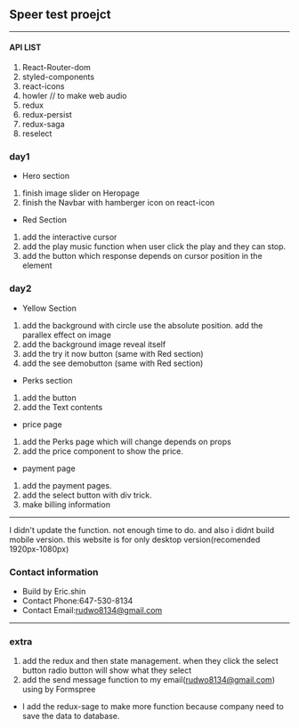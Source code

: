 ## Speer test proejct
------------------------

#### API LIST
  1. React-Router-dom
  2. styled-components
  3. react-icons
  4. howler // to make web audio 
  5. redux
  6. redux-persist
  7. redux-saga
  8. reselect


### day1
  - Hero section
  1. finish image slider on Heropage
  2. finish the Navbar with hamberger icon on react-icon
   
  - Red Section
  1. add the interactive cursor
  2. add the play music function when user click the play and they can stop.
  3. add the button which response depends on cursor position in the element
### day2
  - Yellow Section
  1. add the background with circle use the absolute position. add the parallex effect on image
  2. add the background image reveal itself
  3. add the try it now button (same with Red section)
  4. add the see demobutton (same with Red section)
   
  - Perks section
  1. add the button
  2. add the Text contents
   
  - price page
  1. add the Perks page which will change depends on props
  2. add the price component to show the price.
  
  - payment page
  1. add the payment pages. 
  2. add the select button with div trick.
  3. make billing information
  ----------------------------
  I didn't update the function. not enough time to do.
  and also i didnt build mobile version. this website is for only desktop version(recomended 1920px-1080px)

### Contact information
 -  Build by Eric.shin
 -  Contact Phone:647-530-8134 
 -  Contact Email:rudwo8134@gmail.com



--------------------------
### extra
 1. add the redux and then state management. when they click the select button radio button will show what they select
 2. add the send message function to my email(rudwo8134@gmail.com) using by Formspree
 - I add the redux-sage to make more function because company need to save the data to database.